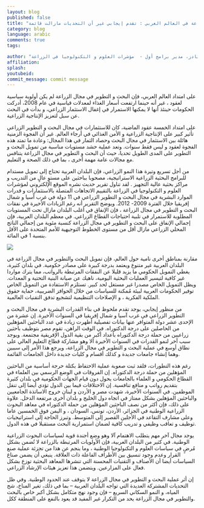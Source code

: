 ```yaml
---
layout: blog
published: false
title: "قدرات البحث والتطوير  في  مجال الزراعة في العالم العربي : تقدم إيجابي غير أن التحديات مازالت قائمة "
category: blog
language: arabic
comments: true
tags: 

author: "جيرت – جان ستادز، مدير برامج أول -  مؤشرات العلوم و التكنولوجيا في الزراعة (ِASTI)"
affiliation: 
splash: 
youtubeid: 
commit_message: commit message
---
```

على امتداد العالم العربي، فإن البحث و التطوير في مجال الزراعة لم يكن أولوية سياسية لعقود ، غير أنه حينما ارتفعت أسعار الغذاء لمعدلات قياسية في عام 2008، أدركت الحكومات حينئذ   أنها لا يمكنها الاستمرار  في إغفال الاستثمار الزراعي، و بدأت في البحث عن سبل لتعزيز الإنتاجية الزراعية. 


على امتداد الخمسة عقود الماضية، كان للاستثمارات في مجال البحث و التطوير الزراعي تأثير كبير على الإنتاجية الزراعية و الأمن الغذائي في أرجاء العالم.  غير أن الفجوة الزمنية هائلة بين الاستثمار في مجال البحث وحصاد الثمار في هذا المجال: وعادة ما تمتد هذه الفجوة لعقود و ليس فقط  سنوات.  وتعد عملية حشد مستويات  مناسبة من تمويل البحث و التطوير على المدى الطويل تحديا، حيث أن البحث و التطوير في مجال الزراعة يتنافس مع مجالات عامة مهمة  أخرى ، بما في ذلك الصحة و التعليم.    

من أجل  تسريع  وتيرة هذا النمو الزراعي،  فإن البلدان العربية تحتاج إلى  تمويل مستدام للبرامج البحثية الزراعية الاستراتيجية، مصحوبا بباحثين على مستوٍ عالٍ من التدريب و مراكز بحثية  عالية التجهيز .  لقد تناول تقرير حديث نشره  الموقع الإلكتروني لمؤشرات العلوم  و التكنولوجيا في الزراعة  بالتقييم الاتجاهات المتصلة بالاستثمارات  و قدرات الموارد البشرية في مجال البحث و التطوير الزراعي في 11 دولة في غرب آسيا و شمال إفريقيا خلال الفترة 2009- 2012. ويوضح التقرير أنه رغم الزيادات الأخيرة في نفقات البحث و التطوير في مجال الزراعة ، فإن الإنفاق في أغلب البلدان مازال تحت المستويات  المطلوبة  للاستمرار في تلبية احتياجات القطاع الزراعي.  في معظم البلدان العربية،  فإن إجمالي الإنفاق على البحث و التطوير في مجال الزراعة  كنسبة مئوية من إجمالي الناتج المحلي الزراعي  مازال أقل من مستوى الخطوط التوجيهية  للأمم المتحدة على الأقل بنسبة 1 في المائة.

![](https://farm1.staticflickr.com/406/18123979674_ce5f2e006b_b.jpg)

مقارنة بمناطق أخرى نامية حول العالم، فإن تمويل البحث والتطوير في مجال الزراعة في البلدان العربية غير متنوع ويعتمد بدرجة كبيرة على مصادر حكومية.   في بلدان كثيرة، يغطي التمويل الحكومي ما يزيد قليلا عن النفقات المرتبطة بالرواتب، مما يترك مواردا غير كافية لتيسير العمليات البحثية اليومية، ناهيك عن صيانة البنية التحتية و المعدات.   ويظل التمويل الخاص مصدرا غير مستغل لحد كبير.   تستلزم الاستفادة من التمويل الخاص توفير الحكومات العربية لبيئة مُمكنة للسياسات  من خلال الحوافز الضريبية، حماية حقوق الملكية الفكرية ، و الإصلاحات التنظيمية لتشجيع تدفق التقنيات العالمية. 

من منظور إيجابي،  يوجد تقدم ملحوظ في بناء القدرات البشرية في مجال البحث و التطوير الزراعي في غرب آسيا و شمال إفريقيا في السنوات الأخيرة.   إن عشرة من الإحدى عشر دولة  المتوافر عنها بيانات تفصيلية أظهرت زيادة في عدد الباحثين المؤهلين من الحاصلين على درجة الدكتوراه.  في الوقت الراهن، تقوم مصر بتوظيف باحثين زراعيين من حملة درجة الدكتوراه  بأعداد أكبر من بقية الدول الإفريقية مجتمعة.   ويوجد سبب آخر لنمو القدرات في السنوات الأخيرة آلا وهو مشاركة قطاع التعليم العالي على نطاق أوسع في عملية البحث و التطوير في مجال الزراعة،  ويرجع هذا الأمر إلى سببين وهما إنشاء جامعات جديدة و كذلك أقسام و كليات جديدة  داخل الجامعات القائمة.

رغم  هذه التطورات،  فلقد ثبت صعوبة  عملية الاحتفاظ  بكتلة حرجة أساسية من الباحثين المؤهلين من حملة درجة الدكتوراه.  إن الفروقات في الوضع الرسمي بين العلماء في القطاع الحكومي و العلماء بالجامعات  يحول دون قيام الجهات الحكومية في بلدان كثيرة بتقديم رواتب و منافع تنافسية.  إن الاختلافات فيما بين الدول تؤدي أيضا إلى  تنقل الموظفين. في السنوات الأخيرة،  شهدت مصر و الأردن و لبنان خروج الاساتذة الجامعيين والباحثين المؤهلين بشكل ممتاز في اتجاه دول الخليج و بلدان أخرى مرتفعة الدخل. علاوة على ذلك،  فإن أكثر من نصف الباحثين المؤهلين من حملة الدكتوراه  في معاهد  البحوث الزراعية الوطنية  في الجزائر، الأردن، تونس،  السودان ، و اليمن فوق الخمسين عاما وعلى مشارف التقاعد في الأجلين القصير إلى المتوسط.  وتبرز الحاجة  إلى استراتيجيات توظيف و تعاقب وظيفي  و تدريب كافية لضمان استمرارية  البحث مستقبلا في هذه الدول.


يوجد مجال آخر مهم يتطلب الاهتمام آلا وهو وضع أجندة قوية لسياسات البحوث الزراعية الوطنية.  في كثير من البلدان العربية، فإن الأولويات  المرتبطة بالزراعة  لا تُضمن بشكل مُرضٍ  في سياسات  العلوم و التكنولوجيا الوطنية ، وما ينجم عن هذا من تجزئة عملية صنع القرار وعدم وجود تنسيق بين الأطراف الفاعلة ذات العلاقة.   ينبغي أن يضمن صناع السياسات أيضا أن  الأصناف و التقنيات المحسنة  التي تنشرها المعاهد البحثية  توزع  بشكل فعال على المزارعين.  ويتضمن هذا تعزيز هيئات الإرشاد الزراعي. 

إن أثر عملية البحث و التطوير في مجال الزراعة لا يتوقف عند الحدود الوطنية.  وفي ظل التحديات المشتركة العديدة التي تواجه البلدان العربية – بما في ذلك، تغير المناخ، شح المياه، و النمو السكاني السريع – فإن وجود نهج متكامل بشكل أكبر خاص بالبحث والتطوير في مجال الزراعة  يحد من التكرار غير المفيد قد يعود بالنفع على المنطقة ككل.